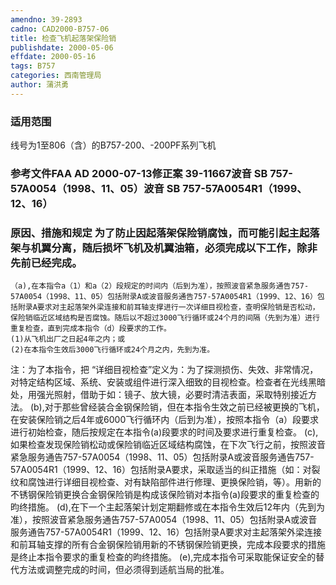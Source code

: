 ```yaml
---
amendno: 39-2893
cadno: CAD2000-B757-06
title: 检查飞机起落架保险销
publishdate: 2000-05-06
effdate: 2000-05-16
tags: B757
categories: 西南管理局
author: 蒲洪勇
---
```


### 适用范围 
线号为1至806（含）的B757-200、-200PF系列飞机

<!--more-->
### 参考文件FAA AD 2000-07-13修正案 39-11667波音 SB 757-57A0054（1998、11、05）波音 SB 757-57A0054R1（1999、12、16）

### 原因、措施和规定 为了防止因起落架保险销腐蚀，而可能引起主起落架与机翼分离，随后损坏飞机及机翼油箱，必须完成以下工作，除非先前已经完成。 
    （a),在本指令a（1）和a（2）段规定的时间内（后到为准），按照波音紧急服务通告757-57A0054（1998、11、05）包括附录A或波音服务通告757-57A0054R1（1999、12、16）包括附录A要求对主起落架外梁连接和前耳轴支撑进行一次详细目视检查，查明保险销是否松动，保险销临近区域结构是否腐蚀。随后以不超过3000飞行循环或24个月的间隔（先到为准）进行重复检查，直到完成本指令（d）段要求的工作。 
    (1)从飞机出厂之日起4年之内；或
    (2)在本指令生效后3000飞行循环或24个月之内，先到为准。 

  
  注：为了本指令，把 “详细目视检查”定义为：为了探测损伤、失效、非常情况，对特定结构区域、系统、安装或组件进行深入细致的目视检查。检查者在光线黑暗处，用强光照射，借助于如：镜子、放大镜，必要时清洁表面，采取特别接近方法。
    (b),对于那些曾经装合金钢保险销，但在本指令生效之前已经被更换的飞机，在安装保险销之后4年或6000飞行循环内（后到为准），按照本指令（a）段要求进行初始检查，随后按规定在本指令(a)段要求的时间及要求进行重复检查。 
    (c),如果检查发现保险销松动或保险销临近区域结构腐蚀，在下次飞行之前，按照波音紧急服务通告757-57A0054（1998、11、05）包括附录A或波音服务通告757-57A0054R1（1999、12、16）包括附录A要求，采取适当的纠正措施（如：对裂纹和腐蚀进行详细目视检查、对有缺陷部件进行修理、更换保险销，等）。用新的不锈钢保险销更换合金钢保险销是构成该保险销对本指令(a)段要求的重复检查的昀终措施。 
    (d),在下一个主起落架计划定期翻修或在本指令生效后12年内（先到为准），按照波音紧急服务通告757-57A0054（1998、11、05）包括附录A或波音服务通告757-57A0054R1（1999、12、16）包括附录A要求对主起落架外梁连接和前耳轴支撑的所有合金钢保险销用新的不锈钢保险销更换，完成本段要求的措施是终止本指令要求的重复检查的昀终措施。 
    (e),完成本指令可采取能保证安全的替代方法或调整完成的时间，但必须得到适航当局的批准。

